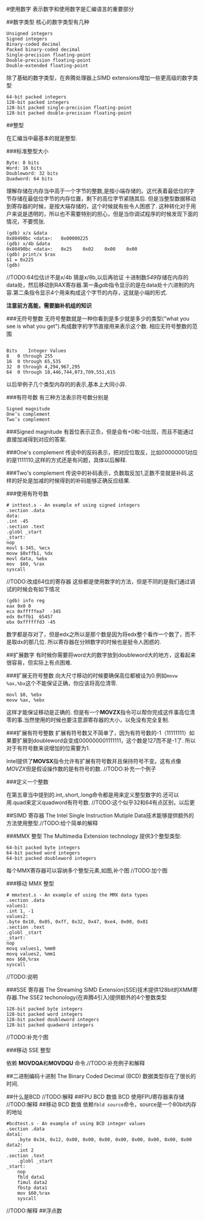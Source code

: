 #使用数字
表示数字和使用数字是汇编语言的重要部分

##数字类型
核心的数字类型有几种
```
Unsigned integers
Signed integers
Binary-coded decimal
Packed binary-coded decimal
Single-precision floating-point
Double-precision floating-point
Double-extended floating-point

```

除了基础的数字类型，在奔腾处理器上SIMD extensions增加一些更高级的数字类型

```
64-bit packed integers
128-bit packed integers
128-bit packed single-precision floating-point
128-bit packed double-precision floating-point

```
##整型

在汇编当中最基本的就是整型.

###标准整型大小

```
Byte: 8 bits
Word: 16 bits
Doubleword: 32 bits
Quadword: 64 bits

```
理解存储在内存当中高于一个字节的整数,是按小端存储的。这代表着最低位的字节存储在最低位字节的内存位置，剩下的高位字节紧随其后.
但是当整型数据移动到寄存器的时候，是按大端存储的，这个时候就有些令人困惑了.
这种转化对于用户来说是透明的，所以也不需要特别的担心，但是当你调试程序的时候发现下面的情况，不要慌张.
```
(gdb) x/x &data
0x80490bc <data>:	0x00000225
(gdb) x/4b &data
0x80490bc <data>:	0x25	0x02	0x00	0x00
(gdb) print/x $rax
$1 = 0x225
(gdb)

```
//TODO:64位估计不是x/4b 猜是x/8b,以后再验证
十进制数*549*存储在内存的data处，然后移动到RAX寄存器.第一条*gdb*指令显示的是在data处十六进制的内容.第二条指令显示4个用来构成这个字节的内存，这就是小端的形式.

**注意前方高能，需要脑补机组的知识**

###无符号整数
无符号整数就是一种你看到是多少就是多少的类型("what you see is what you get").构成数字的字节直接用来表示这个数.
相应无符号整数的范围

```

Bits	Integer Values
8	0 through 255
16	0 through 65,535
32	0 through 4,294,967,295
64	0 through 18,446,744,073,709,551,615

```
以后举例子几个类型内存的的表示,基本上大同小异.

###有符号数
有三种方法表示符号数分别是
```
Signed magnitude
One’s complement
Two’s complement

```
###Signed magnitude
有首位表示正负，但是会有+0和-0出现，而且不能通过直接加减得到对应的答案.

###One's complement
传说中的反码表示，把对应位取反，比如00000001对应的是1111110,这样的方式还是有问题，具体以后解释.

###Two's complement
传说中的补码表示，负数取反加1,正数不变就是补码.这样的好处是加减的时候得到的补码能够正确反应结果.

###使用有符号数

```
# inttest.s - An example of using signed integers
.section .data
data:
.int -45
.section .text
.globl _start
_start:
nop
movl $-345, %ecx
movw $0xffb1, %dx
movl data, %ebx
mov  $60, %rax
syscall
```
//TODO:改成64位的寄存器
这些都是使用数字的方法，但是不同的是我们通过调试的时候会有如下情况
```
(gdb) info reg
eax	0x0	0
ecx	0xfffffea7	-345
edx	0xffb1	65457
ebx	0xffffffd3 -45

```
数字都是存对了，但是edx之所以是那个数是因为将edx整个看作一个数了，而不是取dx的那几位.
所以寄存器在分辨数字的时候也是挺令人困惑的.

##扩展数字
有时候你需要将word大的数字放到doubleword大的地方，这看起来很容易，但实际上有点困难.

###扩展无符号整数
向大尺寸移动的时候要确保高位都被设为0.例如`movw %ax,%bx`这个不能保证正确，你应该将高位清零.
```
movl $0, %ebx
movw %ax, %ebx
```
这样才能保证移动是正确的.
但是有一个**MOVZX**指令可以帮你完成这件事高位清零的事.当然使用的时候也要注意源寄存器的大小，以免没有完全复制.

###扩展有符号整数
扩展有符号数又不简单了，因为有符号数的-1（11111111）如果要扩展到doubleword会变成000000001111111，这个数是127而不是-1了.
所以对于有符号数来说增加的位需要为1.

Intel提供了**MOVSX**指令允许有扩展有符号数并且保持符号不变。这有点像*MOVZX*但是假设操作数的是有符号的数.
//TODO:补充一个例子

###定义一个整数

在第五章当中提到的.int,.short,.long命令都是用来定义整型数字的.还可以用.quad来定义quadword有符号数.
//TODO:这个似乎32和64有点区别，以后更

##SIMD 寄存器
The Intel Single Instruction Mutiple Data技术能够提供额外的方法使用整型.//TODO:给个简单的解释

###MMX 整型
The Multimedia Extension technology 提供3个整型类型:
```
64-bit packed byte integers
64-bit packed word integers
64-bit packed doubleword integers
```
每个MMX寄存器可以容纳多个整型元素,如图,补个图
//TODO:加个图

###移动 MMX 整型
```
# mmxtest.s - An example of using the MMX data types
.section .data
values1:
.int 1, -1
values2:
.byte 0x10, 0x05, 0xff, 0x32, 0x47, 0xe4, 0x00, 0x01
.section .text
.globl _start
_start:
nop
movq values1, %mm0
movq values2, %mm1
mov $60,%rax
syscall
```
//TODO:说明

###SSE 寄存器
The Streaming SIMD Extension(SSE)技术提供128bit的XMM寄存器.The SSE2 techonology(在奔腾4引入)提供额外的4个整数类型
```
128-bit packed byte integers
128-bit packed word integers
128-bit packed doubleword integers
128-bit packed quadword integers

```
//TODO:补充个图

###移动 SSE 整型

依赖 **MOVDQA**和**MOVDQU** 命令.//TODO:补充例子和解释

##二进制编码十进制
The Binary Coded Decimal (BCD) 数据类型存在了很长的时间.

##什么是BCD
//TODO:解释
##FPU BCD 数值
BCD 使用FPU寄存器来存储
//TODO:解释
##移动 BCD 数值
依赖`fbld source`命令，source是一个80bit内存的地址
```
#bcdtest.s - An example of using BCD integer values
.section .data
data1:
	.byte 0x34, 0x12, 0x00, 0x00, 0x00, 0x00, 0x00, 0x00, 0x00, 0x00
data2:
	.int 2
.section .text
	.globl _start
_start:
	nop
	fbld data1
	fimul data2
	fbstp data1
	mov $60,%rax
	syscall
```
//TODO:解释
##浮点数
